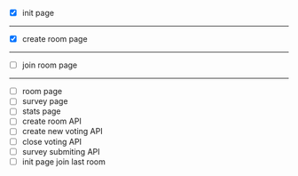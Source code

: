 - [x] init page
---
- [x] create room page
---
- [ ] join room page
---
- [ ] room page
- [ ] survey page
- [ ] stats page
- [ ] create room API
- [ ] create new voting API
- [ ] close voting API
- [ ] survey submiting API
- [ ] init page join last room